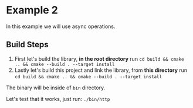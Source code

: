 
# Example 2

In this example we will use async operations.

## Build Steps

1. First let's build the library, **in the root directory** run `cd build && cmake .. && cmake --build . --target install`
2. Lastly let's build this project and link the library, from **this directory** run `cd build && cmake .. && cmake --build . --target install`

The binary will be inside of `bin` directory.

Let's test that it works, just run: `./bin/http`
